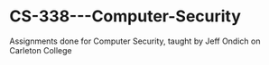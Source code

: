 # CS-338---Computer-Security
Assignments done for Computer Security, taught by Jeff Ondich on Carleton College
